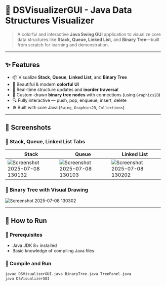 # 🎯 DSVisualizerGUI - Java Data Structures Visualizer

> A colorful and interactive **Java Swing GUI** application to visualize core data structures like **Stack, Queue, Linked List**, and **Binary Tree**—built from scratch for learning and demonstration.
---

## ✨ Features

- 📦 Visualize **Stack**, **Queue**, **Linked List**, and **Binary Tree**
- 🎨 Beautiful & modern **colorful UI**
- 🧠 Real-time structure updates and **inorder traversal**
- 🧲 Custom-drawn **binary tree nodes** with connections (using `Graphics2D`)
- 🔍 Fully interactive — push, pop, enqueue, insert, delete
- ⚙️ Built with core Java (`Swing`, `Graphics2D`, `Collections`)

---

## 📸 Screenshots

### 🔹 Stack, Queue, Linked List Tabs

| Stack | Queue | Linked List |
|------|-------|--------------|
| ![Screenshot 2025-07-08 130132](https://github.com/user-attachments/assets/d9d11c7e-3e42-4e82-9d20-834dc87da923) | ![Screenshot 2025-07-08 130103](https://github.com/user-attachments/assets/6e110132-fa5b-47b2-8b3a-8e742c1443f2) | ![Screenshot 2025-07-08 130202](https://github.com/user-attachments/assets/31ba435c-d878-4a32-a5cd-9ecef29aa54c) |

### 🌳 Binary Tree with Visual Drawing

![Screenshot 2025-07-08 130302](https://github.com/user-attachments/assets/c8836bbd-1d8f-4701-aab1-b67a7b764087)


---

## 🚀 How to Run

### 📌 Prerequisites
- Java JDK 8+ installed
- Basic knowledge of compiling Java files

### 🧪 Compile and Run

```bash
javac DSVisualizerGUI.java BinaryTree.java TreePanel.java
java DSVisualizerGUI
